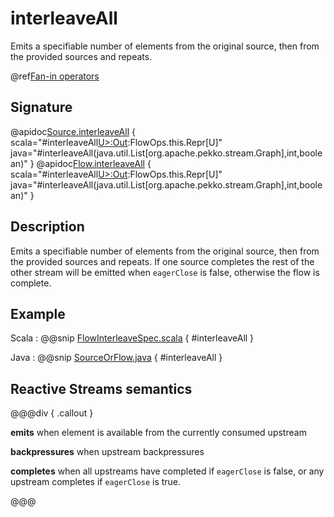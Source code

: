 # interleaveAll

Emits a specifiable number of elements from the original source, then from the provided sources and repeats.

@ref[Fan-in operators](../index.md#fan-in-operators)

## Signature

@apidoc[Source.interleaveAll](Source) { scala="#interleaveAll[U&gt;:Out](that:List[org.apache.pekko.stream.Graph[org.apache.pekko.stream.SourceShape[U],_]],segmentSize:Int,eagerClose:Boolean):FlowOps.this.Repr[U]" java="#interleaveAll(java.util.List[org.apache.pekko.stream.Graph],int,boolean)" }
@apidoc[Flow.interleaveAll](Flow) { scala="#interleaveAll[U&gt;:Out](that:List[org.apache.pekko.stream.Graph[org.apache.pekko.stream.SourceShape[U],_]],segmentSize:Int,eagerClose:Boolean):FlowOps.this.Repr[U]" java="#interleaveAll(java.util.List[org.apache.pekko.stream.Graph],int,boolean)" }


## Description

Emits a specifiable number of elements from the original source, then from the provided sources and repeats.
If one source completes the rest of the other stream will be emitted when `eagerClose` is false, otherwise 
the flow is complete.

## Example
Scala
:   @@snip [FlowInterleaveSpec.scala](/akka-stream-tests/src/test/scala/org/apache/pekko/stream/scaladsl/FlowInterleaveAllSpec.scala) { #interleaveAll }

Java
:   @@snip [SourceOrFlow.java](/docs/src/test/java/jdocs/stream/operators/SourceOrFlow.java) { #interleaveAll }

## Reactive Streams semantics

@@@div { .callout }

**emits** when element is available from the currently consumed upstream

**backpressures** when upstream backpressures

**completes** when all upstreams have completed if `eagerClose` is false, or any upstream completes if `eagerClose` is true.

@@@
